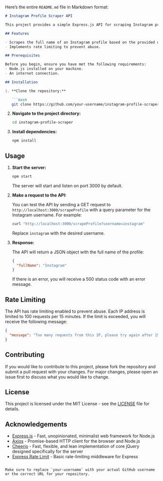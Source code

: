 Here’s the entire `README.md` file in Markdown format:

```markdown
# Instagram Profile Scraper API

This project provides a simple Express.js API for scraping Instagram profile information. It uses `axios` to make HTTP requests, `cheerio` to parse the HTML, and `express-rate-limit` to limit the number of requests to the API.

## Features

- Scrapes the full name of an Instagram profile based on the provided username.
- Implements rate limiting to prevent abuse.

## Prerequisites

Before you begin, ensure you have met the following requirements:
- Node.js installed on your machine.
- An internet connection.

## Installation

1. **Clone the repository:**

   ```bash
   git clone https://github.com/your-username/instagram-profile-scraper.git
   ```

2. **Navigate to the project directory:**

   ```bash
   cd instagram-profile-scraper
   ```

3. **Install dependencies:**

   ```bash
   npm install
   ```

## Usage

1. **Start the server:**

   ```bash
   npm start
   ```

   The server will start and listen on port 3000 by default.

2. **Make a request to the API:**

   You can test the API by sending a GET request to `http://localhost:3000/scrapeProfile` with a query parameter for the Instagram username. For example:

   ```bash
   curl "http://localhost:3000/scrapeProfile?username=instagram"
   ```

   Replace `instagram` with the desired username.

3. **Response:**

   The API will return a JSON object with the full name of the profile:

   ```json
   {
     "fullName": "Instagram"
   }
   ```

   If there is an error, you will receive a 500 status code with an error message.

## Rate Limiting

The API has rate limiting enabled to prevent abuse. Each IP address is limited to 100 requests per 15 minutes. If the limit is exceeded, you will receive the following message:

```json
{
  "message": "Too many requests from this IP, please try again after 15 minutes"
}
```

## Contributing

If you would like to contribute to this project, please fork the repository and submit a pull request with your changes. For major changes, please open an issue first to discuss what you would like to change.

## License

This project is licensed under the MIT License - see the [LICENSE](LICENSE) file for details.

## Acknowledgements

- [Express.js](https://expressjs.com/) - Fast, unopinionated, minimalist web framework for Node.js
- [Axios](https://axios-http.com/) - Promise-based HTTP client for the browser and Node.js
- [Cheerio](https://cheerio.js.org/) - Fast, flexible, and lean implementation of core jQuery designed specifically for the server
- [Express Rate Limit](https://www.npmjs.com/package/express-rate-limit) - Basic rate-limiting middleware for Express
```

Make sure to replace `your-username` with your actual GitHub username or the correct URL for your repository.